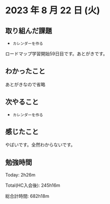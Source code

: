 # 2023 年 8 月 22 日 (火)

## 取り組んだ課題

- `カレンダーを作る`

ロードマップ学習開始59日目です。あとがきです。

## わかったこと

あとがきなので省略

## 次やること

- `カレンダーを作る`

## 感じたこと

やばいです。全然わからないです。


## 勉強時間

Today: 2h26m

Total(HC入会後): 245h16m

総合計時間: 682h18m
